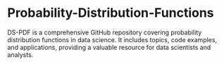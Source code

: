 # Probability-Distribution-Functions
DS-PDF is a comprehensive GitHub repository covering probability distribution functions in data science. It includes topics, code examples, and applications, providing a valuable resource for data scientists and analysts.
